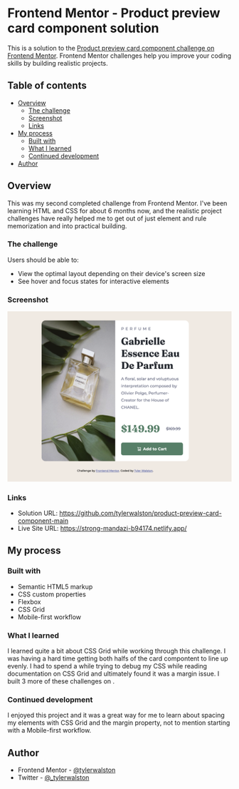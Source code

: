 # Frontend Mentor - Product preview card component solution

This is a solution to the [Product preview card component challenge on Frontend Mentor](https://www.frontendmentor.io/challenges/product-preview-card-component-GO7UmttRfa). Frontend Mentor challenges help you improve your coding skills by building realistic projects. 

## Table of contents

- [Overview](#overview)
  - [The challenge](#the-challenge)
  - [Screenshot](#screenshot)
  - [Links](#links)
- [My process](#my-process)
  - [Built with](#built-with)
  - [What I learned](#what-i-learned)
  - [Continued development](#continued-development)
- [Author](#author)

## Overview

This was my second completed challenge from Frontend Mentor. I've been learning HTML and CSS for about 6 months now, and the realistic project challenges have really helped me to get out of just element and rule memorization and into practical building.   

### The challenge

Users should be able to:

- View the optimal layout depending on their device's screen size
- See hover and focus states for interactive elements

### Screenshot

![](./images/Screen%20Shot%202022-11-15%20at%2011.01.56%20PM.png)

### Links

- Solution URL: https://github.com/tylerwalston/product-preview-card-component-main
- Live Site URL: https://strong-mandazi-b94174.netlify.app/

## My process

### Built with

- Semantic HTML5 markup
- CSS custom properties
- Flexbox
- CSS Grid
- Mobile-first workflow

### What I learned

I learned quite a bit about CSS Grid while working through this challenge. I was having a hard time getting both halfs of the card compontent to line up evenly. I had to spend a while trying to debug my CSS while reading documentation on CSS Grid and ultimately found it was a margin issue. I built 3 more of these challenges on <link href="replit.com">.

### Continued development

I enjoyed this project and it was a great way for me to learn about spacing my elements with CSS Grid and the margin property, not to mention starting with a Mobile-first workflow. 

## Author

- Frontend Mentor - [@tylerwalston](https://www.frontendmentor.io/profile/tylerwalston)
- Twitter - [@_tylerwalston](https://www.twitter.com/_tylerwalston)
